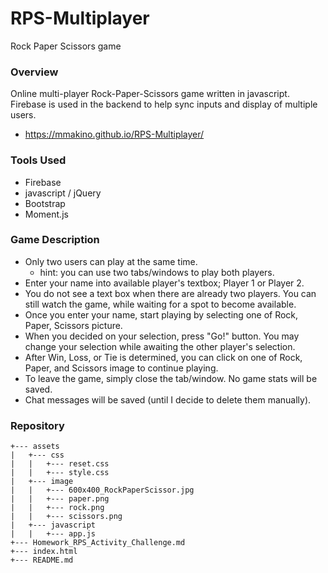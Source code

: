 # RPS-Multiplayer
Rock Paper Scissors game

### Overview
Online multi-player Rock-Paper-Scissors game written in javascript. Firebase is used in the backend to help sync inputs and display of multiple users.
* https://mmakino.github.io/RPS-Multiplayer/

### Tools Used
* Firebase
* javascript / jQuery
* Bootstrap
* Moment.js

### Game Description
  * Only two users can play at the same time.
    * hint: you can use two tabs/windows to play both players.
  * Enter your name into available player's textbox; Player 1 or Player 2.
  * You do not see a text box when there are already two players. You can still watch the game, while waiting for a spot to become available.
  * Once you enter your name, start playing by selecting one of Rock, Paper, Scissors picture.
  * When you decided on your selection, press "Go!" button. You may change your selection while awaiting the other player's selection.
  * After Win, Loss, or Tie is determined, you can click on one of Rock, Paper, and Scissors image to continue playing.
  * To leave the game, simply close the tab/window. No game stats will be saved.
  * Chat messages will be saved (until I decide to delete them manually).

### Repository
```
+--- assets
|   +--- css
|   |   +--- reset.css
|   |   +--- style.css
|   +--- image
|   |   +--- 600x400_RockPaperScissor.jpg
|   |   +--- paper.png
|   |   +--- rock.png
|   |   +--- scissors.png
|   +--- javascript
|   |   +--- app.js
+--- Homework_RPS_Activity_Challenge.md
+--- index.html
+--- README.md
```
